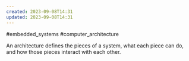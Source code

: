```yaml
---
created: 2023-09-08T14:31
updated: 2023-09-08T14:31
---
```

#embedded_systems #computer_architecture 

An architecture defines the pieces of a system, what each piece can do, and how those pieces interact with each other.